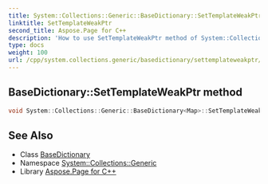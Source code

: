 ```yaml
---
title: System::Collections::Generic::BaseDictionary::SetTemplateWeakPtr method
linktitle: SetTemplateWeakPtr
second_title: Aspose.Page for C++
description: 'How to use SetTemplateWeakPtr method of System::Collections::Generic::BaseDictionary class in C++.'
type: docs
weight: 100
url: /cpp/system.collections.generic/basedictionary/settemplateweakptr/
---
```

## BaseDictionary::SetTemplateWeakPtr method




```cpp
void System::Collections::Generic::BaseDictionary<Map>::SetTemplateWeakPtr(unsigned int argument) override
```

## See Also

* Class [BaseDictionary](../)
* Namespace [System::Collections::Generic](../../)
* Library [Aspose.Page for C++](../../../)

